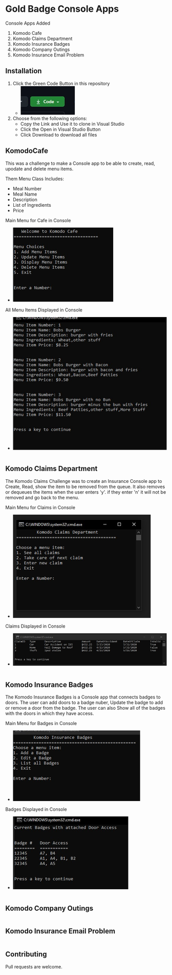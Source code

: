 # Gold Badge Console Apps

Console Apps Added
1. Komodo Cafe
2. Komodo Claims Department
3. Komodo Insurance Badges
4. Komodo Company Outings
5. Komodo Insurance Email Problem


## Installation

1. Click the Green Code Button in this repository 
    - ![Code Button](CodeButton.jpg)
2. Choose from the following options:
   - Copy the Link and Use it to clone in Visual Studio 
   - Click the Open in Visual Studio Button
   - Click Download to download all files


## KomodoCafe
This was a challenge to make a Console app to be able to create, read, upodate and delete menu items.

Them Menu Class Includes:
- Meal Number
- Meal Name
- Description
- List of Ingredients
- Price

Main Menu for Cafe in Console
- ![Display In Console](MainMenu.jpg)

All Menu Items Displayed in Console
- ![Display In Console](DisplayMenu.jpg)

```csharp

```
## Komodo Claims Department

The Komodo Claims Challenge was to create an Insurance Console app to Create, Read, show the item to be removed from the queue.
It also removes or dequeues the items when the user enters 'y'. if they enter 'n' it will not be removed and go back to the menu.

Main Menu for Claims in Console
- ![Display In Console](ClaimsMainMenu.jpg)

Claims Displayed in Console
- ![Display In Console](DisplayClaims.jpg)

```csharp

```

## Komodo Insurance Badges
The Komodo Insurance Badges is a Console app that connects badges to doors. The user can add doors to a badge nuber, Update the badge to add or remove a door from the badge. 
The user can also Show all of the badges with the doors in which they have access.

Main Menu for Badges in Console
- ![Display In Console](BadgesMenu.jpg)

Badges Displayed in Console
- ![Display In Console](DisplayBadges.jpg)

```csharp

```

## Komodo Company Outings
```csharp

```
## Komodo Insurance Email Problem
```csharp

```

## Contributing
Pull requests are welcome.
